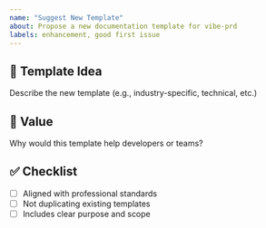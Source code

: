 ```yaml
---
name: "Suggest New Template"
about: Propose a new documentation template for vibe-prd
labels: enhancement, good first issue
---
```


## 📄 Template Idea
Describe the new template (e.g., industry-specific, technical, etc.)

## 🎯 Value
Why would this template help developers or teams?

## ✅ Checklist
- [ ] Aligned with professional standards
- [ ] Not duplicating existing templates
- [ ] Includes clear purpose and scope